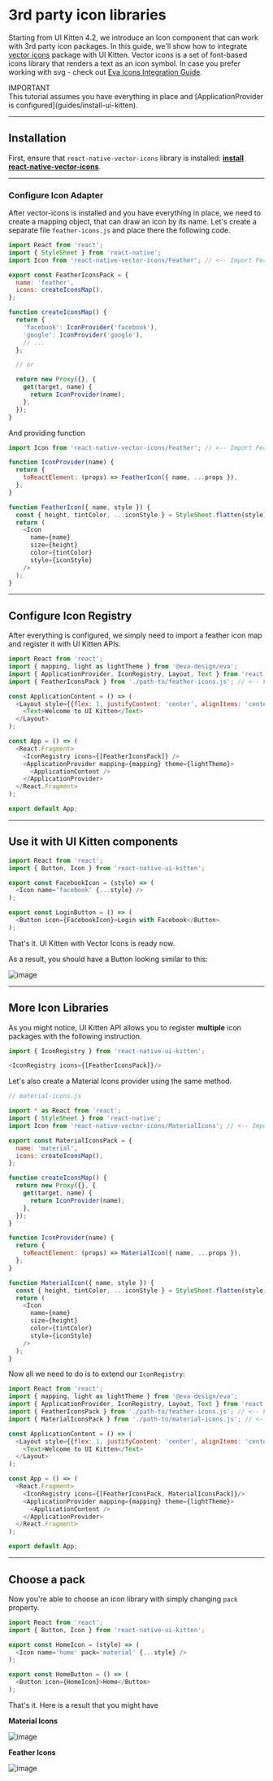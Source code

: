 # 3rd party icon libraries

Starting from UI Kitten 4.2, we introduce an Icon component that can work with 3rd party icon packages. In this guide, we'll show how to integrate <a href="https://github.com/oblador/react-native-vector-icons" target="_blank">vector icons</a> package with UI Kitten. Vector icons is a set of font-based icons library that renders a text as an icon symbol.
In case you prefer working with svg - check out <a href="https://akveo.github.io/react-native-ui-kitten/docs/guides/setup-icons-module">Eva Icons Integration Guide</a>.

<div class="note note-info">
  <div class="note-title">IMPORTANT</div>
  <div class="note-body">
  This tutorial assumes you have everything in place and [ApplicationProvider is configured](guides/install-ui-kitten).
  </div>
</div>

<hr>

## Installation

First, ensure that `react-native-vector-icons` library is installed: **<a href="https://github.com/oblador/react-native-vector-icons#installation" target="_blank">install react-native-vector-icons</a>**.


<hr>

### Configure Icon Adapter

After vector-icons is installed and you have everything in place, we need to create a mapping object, that can draw an icon by its name.
Let's create a separate file `feather-icons.js` and place there the following code.

```js
import React from 'react';
import { StyleSheet } from 'react-native';
import Icon from 'react-native-vector-icons/Feather'; // <-- Import Feather icons

export const FeatherIconsPack = {
  name: 'feather',
  icons: createIconsMap(),
};

function createIconsMap() {
  return {
    'facebook': IconProvider('facebook'),
    'google': IconProvider('google'),
    // ...
  };

  // or

  return new Proxy({}, {
    get(target, name) {
      return IconProvider(name);
    },
  });
}
```

And providing function

```js
import Icon from 'react-native-vector-icons/Feather'; // <-- Import Feather icons

function IconProvider(name) {
  return {
    toReactElement: (props) => FeatherIcon({ name, ...props }),
  };
}

function FeatherIcon({ name, style }) {
  const { height, tintColor, ...iconStyle } = StyleSheet.flatten(style);
  return (
    <Icon
      name={name}
      size={height}
      color={tintColor}
      style={iconStyle}
    />
  );
}

```

<hr>

## Configure Icon Registry

After everything is configured, we simply need to import a feather icon map and register it with UI Kitten APIs.

```js
import React from 'react';
import { mapping, light as lightTheme } from '@eva-design/eva';
import { ApplicationProvider, IconRegistry, Layout, Text } from 'react-native-ui-kitten';
import { FeatherIconsPack } from './path-to/feather-icons.js'; // <-- Feather icons map

const ApplicationContent = () => (
  <Layout style={{flex: 1, justifyContent: 'center', alignItems: 'center'}}>
    <Text>Welcome to UI Kitten</Text>
  </Layout>
); 

const App = () => (
  <React.Fragment>
    <IconRegistry icons={[FeatherIconsPack]} />
    <ApplicationProvider mapping={mapping} theme={lightTheme}>
      <ApplicationContent />
    </ApplicationProvider>
  </React.Fragment>
);

export default App;
```

<hr>

## Use it with UI Kitten components

```js
import React from 'react';
import { Button, Icon } from 'react-native-ui-kitten';

export const FacebookIcon = (style) => (
  <Icon name='facebook' {...style} />
);

export const LoginButton = () => (
  <Button icon={FacebookIcon}>Login with Facebook</Button>
);
```

That's it. UI Kitten with Vector Icons is ready now.

As a result, you should have a Button looking similar to this:

![image](assets/images/articles/guides/3rd-party-icons-sample.png)

<hr>

## More Icon Libraries

As you might notice, UI Kitten API allows you to register **multiple** icon packages with the following instruction.

```js
import { IconRegistry } from 'react-native-ui-kitten';

<IconRegistry icons={[FeatherIconsPack]}/>
```

Let's also create a Material Icons provider using the same method.

```js
// material-icons.js

import * as React from 'react';
import { StyleSheet } from 'react-native';
import Icon from 'react-native-vector-icons/MaterialIcons'; // <-- Import Material icons

export const MaterialIconsPack = {
  name: 'material',
  icons: createIconsMap(),
};

function createIconsMap() {
  return new Proxy({}, {
    get(target, name) {
      return IconProvider(name);
    },
  });
}

function IconProvider(name) {
  return {
    toReactElement: (props) => MaterialIcon({ name, ...props }),
  };
}

function MaterialIcon({ name, style }) {
  const { height, tintColor, ...iconStyle } = StyleSheet.flatten(style);
  return (
    <Icon
      name={name}
      size={height}
      color={tintColor}
      style={iconStyle}
    />
  );
}
```

Now all we need to do is to extend our `IconRegistry`:

```js
import React from 'react';
import { mapping, light as lightTheme } from '@eva-design/eva';
import { ApplicationProvider, IconRegistry, Layout, Text } from 'react-native-ui-kitten';
import { FeatherIconsPack } from './path-to/feather-icons.js'; // <-- Feather icons map
import { MaterialIconsPack } from './path-to/material-icons.js'; // <-- Material icons map

const ApplicationContent = () => (
  <Layout style={{flex: 1, justifyContent: 'center', alignItems: 'center'}}>
    <Text>Welcome to UI Kitten</Text>
  </Layout>
); 

const App = () => (
  <React.Fragment>
    <IconRegistry icons={[FeatherIconsPack, MaterialIconsPack]}/>
    <ApplicationProvider mapping={mapping} theme={lightTheme}>
      <ApplicationContent />
    </ApplicationProvider>
  </React.Fragment>
);

export default App;
```

<hr>

## Choose a pack

Now you're able to choose an icon library with simply changing `pack` property.

```js
import React from 'react';
import { Button, Icon } from 'react-native-ui-kitten';

export const HomeIcon = (style) => (
  <Icon name='home' pack='material' {...style} />
);

export const HomeButton = () => (
  <Button icon={HomeIcon}>Home</Button>
);
```

That's it. Here is a result that you might have

**Material Icons**

![image](assets/images/articles/guides/3rd-party-icons-material.png)

**Feather Icons**

![image](assets/images/articles/guides/3rd-party-icons-feather.png)
